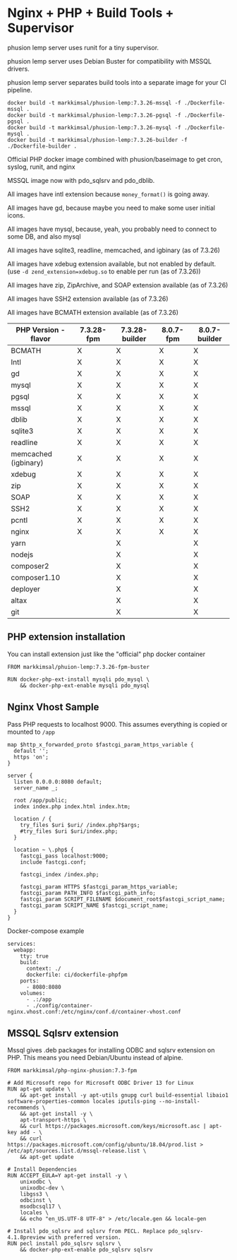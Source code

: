 Nginx + PHP + Build Tools + Supervisor
===
phusion lemp server uses runit for a tiny supervisor.

phusion lemp server uses Debian Buster for compatibility with MSSQL drivers.

phusion lemp server separates build tools into a separate image for your CI pipeline.


```
docker build -t markkimsal/phusion-lemp:7.3.26-mssql -f ./Dockerfile-mssql .
docker build -t markkimsal/phusion-lemp:7.3.26-pgsql -f ./Dockerfile-pgsql .
docker build -t markkimsal/phusion-lemp:7.3.26-mysql -f ./Dockerfile-mysql .
docker build -t markkimsal/phusion-lemp:7.3.26-builder -f ./Dockerfile-builder .
```

Official PHP docker image combined with phusion/baseimage to get cron, syslog, runit, and nginx


MSSQL image now with pdo_sqlsrv and pdo_dblib.

All images have intl extension because `money_format()` is going away.

All images have gd, because maybe you need to make some user initial icons.

All images have mysql, because, yeah, you probably need to connect to some DB, and also mysql

All images have sqlite3, readline, memcached, and igbinary (as of 7.3.26)

All images have xdebug extension available, but not enabled by default.  (use `-d zend_extension=xdebug.so` to enable per run (as of 7.3.26))

All images have zip, ZipArchive, and SOAP extension available (as of 7.3.26)

All images have SSH2 extension available (as of 7.3.26)

All images have BCMATH extension available (as of 7.3.26)

|PHP Version - flavor |  7.3.28-fpm |  7.3.28-builder | 8.0.7-fpm | 8.0.7-builder |
|----------|----------|-----------------|-----|-----|
| BCMATH               | X |  X | X |  X |
| Intl                 | X |  X | X |  X |
| gd                   | X |  X | X |  X |
| mysql                | X |  X | X |  X |
| pgsql                | X |  X | X |  X |
| mssql                | X |  X | X |  X |
| dblib                | X |  X | X |  X |
| sqlite3              | X |  X | X |  X |
| readline             | X |  X | X |  X |
| memcached (igbinary) | X |  X | X |  X |
| xdebug               | X |  X | X |  X |
| zip                  | X |  X | X |  X |
| SOAP                 | X |  X | X |  X |
| SSH2                 | X |  X | X |  X |
| pcntl                | X |  X | X |  X |
| nginx                | X |  X | X |  X |
| yarn                 |   |  X |   |  X |
| nodejs               |   |  X |   |  X |
| composer2            |   |  X |   |  X |
| composer1.10         |   |  X |   |  X |
| deployer             |   |  X |   |  X |
| altax                |   |  X |   |  X |
| git                  |   |  X |   |  X |

## PHP extension installation

You can install extension just like the "official" php docker container

```
FROM markkimsal/phuion-lemp:7.3.26-fpm-buster

RUN docker-php-ext-install mysqli pdo_mysql \
    && docker-php-ext-enable mysqli pdo_mysql
```


## Nginx Vhost Sample

Pass PHP requests to localhost 9000.  This assumes everything is copied or mounted to `/app`

```
map $http_x_forwarded_proto $fastcgi_param_https_variable {
  default '';
  https 'on';
}

server {
  listen 0.0.0.0:8080 default;
  server_name _;

  root /app/public;
  index index.php index.html index.htm;

  location / {
    try_files $uri $uri/ /index.php?$args;
    #try_files $uri $uri/index.php;
  }

  location ~ \.php$ {
    fastcgi_pass localhost:9000;
    include fastcgi.conf;

    fastcgi_index /index.php;

    fastcgi_param HTTPS $fastcgi_param_https_variable;
    fastcgi_param PATH_INFO $fastcgi_path_info;
    fastcgi_param SCRIPT_FILENAME $document_root$fastcgi_script_name;
    fastcgi_param SCRIPT_NAME $fastcgi_script_name;
  }
}
```

Docker-compose example
```
services:
  webapp:
    tty: true
    build:
      context: ./
      dockerfile: ci/dockerfile-phpfpm
    ports:
      - 8080:8080
    volumes:
      - .:/app
      - ./config/container-nginx.vhost.conf:/etc/nginx/conf.d/container-vhost.conf
```


## MSSQL Sqlsrv extension
Mssql gives .deb packages for installing ODBC and sqlsrv extension on PHP.  This means you need Debian/Ubuntu instead of alpine.
```
FROM markkimsal/php-nginx-phusion:7.3-fpm

# Add Microsoft repo for Microsoft ODBC Driver 13 for Linux
RUN apt-get update \
    && apt-get install -y apt-utils gnupg curl build-essential libaio1 software-properties-common locales iputils-ping --no-install-recommends \
    && apt-get install -y \
    apt-transport-https \
    && curl https://packages.microsoft.com/keys/microsoft.asc | apt-key add - \
    && curl https://packages.microsoft.com/config/ubuntu/18.04/prod.list > /etc/apt/sources.list.d/mssql-release.list \
    && apt-get update

# Install Dependencies
RUN ACCEPT_EULA=Y apt-get install -y \
    unixodbc \
    unixodbc-dev \
    libgss3 \
    odbcinst \
    msodbcsql17 \
    locales \
    && echo "en_US.UTF-8 UTF-8" > /etc/locale.gen && locale-gen

# Install pdo_sqlsrv and sqlsrv from PECL. Replace pdo_sqlsrv-4.1.8preview with preferred version.
RUN pecl install pdo_sqlsrv sqlsrv \
    && docker-php-ext-enable pdo_sqlsrv sqlsrv
```

